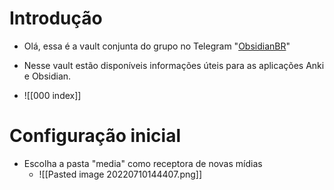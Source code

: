 # Introdução
+ Olá, essa é a vault conjunta do grupo no Telegram "[ObsidianBR](https://t.me/obsidianbr)"
+ Nesse vault estão disponíveis informações úteis para as aplicações Anki e Obsidian.

+ ![[000 index]]

# Configuração inicial
+ Escolha a pasta "media" como receptora de novas mídias
	+ ![[Pasted image 20220710144407.png]]